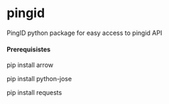 # pingid
PingID python package for easy access to pingid API

#### Prerequisistes
pip install arrow

pip install python-jose

pip install requests

